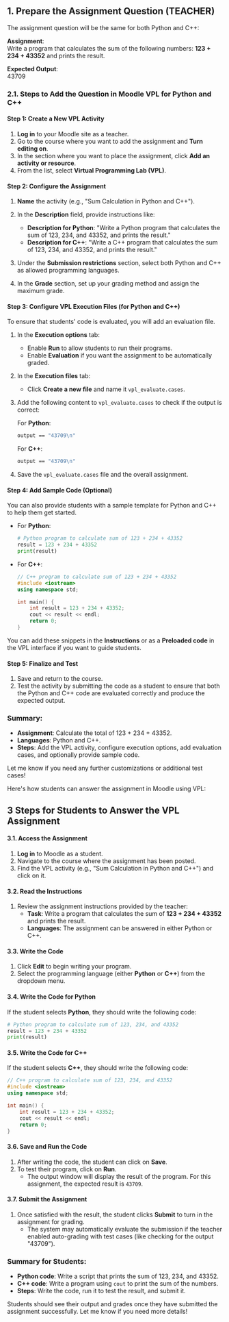 <!-- # Virtual Programming Lab - VPL

Here are the steps to download, install, and configure Virtual Programming Lab (VPL) for Moodle, and how to set up a simple "Hello World" assignment for students.

## 1. Download and Install VPL Plugin for Moodle

#### Step 1: Download VPL Plugin
1. Go to the [Moodle plugins directory](https://moodle.org/plugins/mod_vpl).
2. Download the latest version of the **Virtual Programming Lab (VPL)** plugin for your Moodle version.

#### Step 2: Install VPL on Moodle
1. Log in to your Moodle site as an administrator.
2. Navigate to `Site administration > Plugins > Install plugins`.
3. Upload the VPL plugin file you downloaded (ZIP file) and click **Install plugin from the ZIP file**.
4. Follow the prompts to complete the installation.

#### Step 3: Configure VPL
1. After installation, navigate to `Site administration > Plugins > Activity modules > VPL`.
2. Configure the VPL execution server (optional, but needed for actual code execution). If you want to run the VPL server:
   - Install the VPL server on a separate machine or the same server. Detailed instructions can be found [here](https://vpl.dis.ulpgc.es).
   - Configure the execution server in Moodle using the server’s IP address and port. -->



## 1. Prepare the Assignment Question (TEACHER)
The assignment question will be the same for both Python and C++:

**Assignment**:  
Write a program that calculates the sum of the following numbers: **123 + 234 + 43352** and prints the result.

**Expected Output**:  
43709

### 2.1. Steps to Add the Question in Moodle VPL for Python and C++

#### Step 1: Create a New VPL Activity
1. **Log in** to your Moodle site as a teacher.
2. Go to the course where you want to add the assignment and **Turn editing on**.
3. In the section where you want to place the assignment, click **Add an activity or resource**.
4. From the list, select **Virtual Programming Lab (VPL)**.

#### Step 2: Configure the Assignment
1. **Name** the activity (e.g., "Sum Calculation in Python and C++").
2. In the **Description** field, provide instructions like:
   - **Description for Python**: "Write a Python program that calculates the sum of 123, 234, and 43352, and prints the result."
   - **Description for C++**: "Write a C++ program that calculates the sum of 123, 234, and 43352, and prints the result."

3. Under the **Submission restrictions** section, select both Python and C++ as allowed programming languages.

4. In the **Grade** section, set up your grading method and assign the maximum grade.

#### Step 3: Configure VPL Execution Files (for Python and C++)
To ensure that students' code is evaluated, you will add an evaluation file.

1. In the **Execution options** tab:
   - Enable **Run** to allow students to run their programs.
   - Enable **Evaluation** if you want the assignment to be automatically graded.

2. In the **Execution files** tab:
   - Click **Create a new file** and name it `vpl_evaluate.cases`.

3. Add the following content to `vpl_evaluate.cases` to check if the output is correct:

   For **Python**:
   ```bash
   output == "43709\n"
   ```

   For **C++**:
   ```bash
   output == "43709\n"
   ```

4. Save the `vpl_evaluate.cases` file and the overall assignment.

#### Step 4: Add Sample Code (Optional)
You can also provide students with a sample template for Python and C++ to help them get started.

- For **Python**:
  ```python
  # Python program to calculate sum of 123 + 234 + 43352
  result = 123 + 234 + 43352
  print(result)
  ```

- For **C++**:
  ```cpp
  // C++ program to calculate sum of 123 + 234 + 43352
  #include <iostream>
  using namespace std;

  int main() {
      int result = 123 + 234 + 43352;
      cout << result << endl;
      return 0;
  }
  ```

You can add these snippets in the **Instructions** or as a **Preloaded code** in the VPL interface if you want to guide students.

#### Step 5: Finalize and Test
1. Save and return to the course.
2. Test the activity by submitting the code as a student to ensure that both the Python and C++ code are evaluated correctly and produce the expected output.

### Summary:
- **Assignment**: Calculate the total of 123 + 234 + 43352.
- **Languages**: Python and C++.
- **Steps**: Add the VPL activity, configure execution options, add evaluation cases, and optionally provide sample code.

Let me know if you need any further customizations or additional test cases!


Here's how students can answer the assignment in Moodle using VPL:

## 3 Steps for Students to Answer the VPL Assignment

#### 3.1. Access the Assignment
1. **Log in** to Moodle as a student.
2. Navigate to the course where the assignment has been posted.
3. Find the VPL activity (e.g., "Sum Calculation in Python and C++") and click on it.

#### 3.2. Read the Instructions
1. Review the assignment instructions provided by the teacher:
   - **Task**: Write a program that calculates the sum of **123 + 234 + 43352** and prints the result.
   - **Languages**: The assignment can be answered in either Python or C++.

#### 3.3. Write the Code
1. Click **Edit** to begin writing your program.
2. Select the programming language (either **Python** or **C++**) from the dropdown menu.

#### 3.4. Write the Code for Python
If the student selects **Python**, they should write the following code:
```python
# Python program to calculate sum of 123, 234, and 43352
result = 123 + 234 + 43352
print(result)
```

#### 3.5. Write the Code for C++
If the student selects **C++**, they should write the following code:
```cpp
// C++ program to calculate sum of 123, 234, and 43352
#include <iostream>
using namespace std;

int main() {
    int result = 123 + 234 + 43352;
    cout << result << endl;
    return 0;
}
```

#### 3.6. Save and Run the Code
1. After writing the code, the student can click on **Save**.
2. To test their program, click on **Run**.
   - The output window will display the result of the program. For this assignment, the expected result is `43709`.

#### 3.7. Submit the Assignment
1. Once satisfied with the result, the student clicks **Submit** to turn in the assignment for grading.
   - The system may automatically evaluate the submission if the teacher enabled auto-grading with test cases (like checking for the output "43709").

### Summary for Students:
- **Python code**: Write a script that prints the sum of 123, 234, and 43352.
- **C++ code**: Write a program using `cout` to print the sum of the numbers.
- **Steps**: Write the code, run it to test the result, and submit it.

Students should see their output and grades once they have submitted the assignment successfully. Let me know if you need more details!
